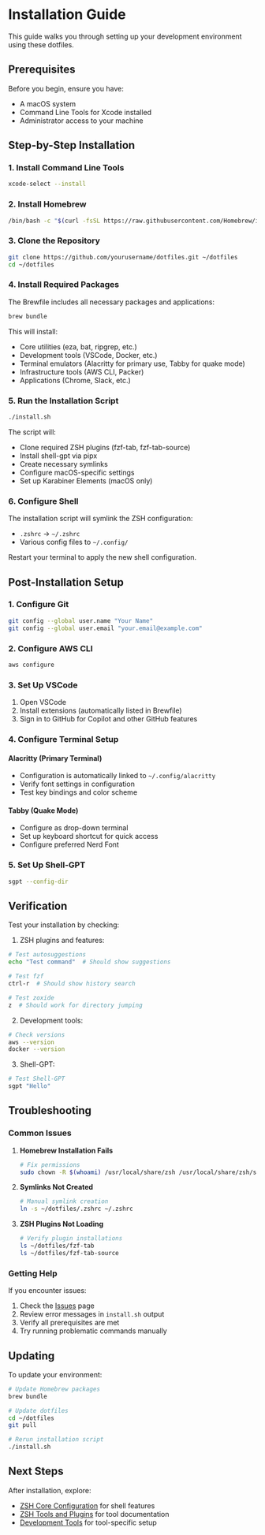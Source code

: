 # Installation Guide

This guide walks you through setting up your development environment using these dotfiles.

## Prerequisites

Before you begin, ensure you have:
- A macOS system
- Command Line Tools for Xcode installed
- Administrator access to your machine

## Step-by-Step Installation

### 1. Install Command Line Tools

```bash
xcode-select --install
```

### 2. Install Homebrew

```bash
/bin/bash -c "$(curl -fsSL https://raw.githubusercontent.com/Homebrew/install/HEAD/install.sh)"
```

### 3. Clone the Repository

```bash
git clone https://github.com/yourusername/dotfiles.git ~/dotfiles
cd ~/dotfiles
```

### 4. Install Required Packages

The Brewfile includes all necessary packages and applications:

```bash
brew bundle
```

This will install:
- Core utilities (eza, bat, ripgrep, etc.)
- Development tools (VSCode, Docker, etc.)
- Terminal emulators (Alacritty for primary use, Tabby for quake mode)
- Infrastructure tools (AWS CLI, Packer)
- Applications (Chrome, Slack, etc.)

### 5. Run the Installation Script

```bash
./install.sh
```

The script will:
- Clone required ZSH plugins (fzf-tab, fzf-tab-source)
- Install shell-gpt via pipx
- Create necessary symlinks
- Configure macOS-specific settings
- Set up Karabiner Elements (macOS only)

### 6. Configure Shell

The installation script will symlink the ZSH configuration:
- `.zshrc` → `~/.zshrc`
- Various config files to `~/.config/`

Restart your terminal to apply the new shell configuration.

## Post-Installation Setup

### 1. Configure Git

```bash
git config --global user.name "Your Name"
git config --global user.email "your.email@example.com"
```

### 2. Configure AWS CLI

```bash
aws configure
```

### 3. Set Up VSCode

1. Open VSCode
2. Install extensions (automatically listed in Brewfile)
3. Sign in to GitHub for Copilot and other GitHub features

### 4. Configure Terminal Setup

#### Alacritty (Primary Terminal)
- Configuration is automatically linked to `~/.config/alacritty`
- Verify font settings in configuration
- Test key bindings and color scheme

#### Tabby (Quake Mode)
- Configure as drop-down terminal
- Set up keyboard shortcut for quick access
- Configure preferred Nerd Font

### 5. Set Up Shell-GPT

```bash
sgpt --config-dir
```

## Verification

Test your installation by checking:

1. ZSH plugins and features:
```bash
# Test autosuggestions
echo "Test command"  # Should show suggestions

# Test fzf
ctrl-r  # Should show history search

# Test zoxide
z  # Should work for directory jumping
```

2. Development tools:
```bash
# Check versions
aws --version
docker --version
```

3. Shell-GPT:
```bash
# Test Shell-GPT
sgpt "Hello"
```

## Troubleshooting

### Common Issues

1. **Homebrew Installation Fails**
   ```bash
   # Fix permissions
   sudo chown -R $(whoami) /usr/local/share/zsh /usr/local/share/zsh/site-functions
   ```

2. **Symlinks Not Created**
   ```bash
   # Manual symlink creation
   ln -s ~/dotfiles/.zshrc ~/.zshrc
   ```

3. **ZSH Plugins Not Loading**
   ```bash
   # Verify plugin installations
   ls ~/dotfiles/fzf-tab
   ls ~/dotfiles/fzf-tab-source
   ```

### Getting Help

If you encounter issues:
1. Check the [Issues](../../issues) page
2. Review error messages in `install.sh` output
3. Verify all prerequisites are met
4. Try running problematic commands manually

## Updating

To update your environment:

```bash
# Update Homebrew packages
brew bundle

# Update dotfiles
cd ~/dotfiles
git pull

# Rerun installation script
./install.sh
```

## Next Steps

After installation, explore:
- [ZSH Core Configuration](ZSH-Core-Configuration.md) for shell features
- [ZSH Tools and Plugins](ZSH-Tools-and-Plugins.md) for tool documentation
- [Development Tools](Development-Tools.md) for tool-specific setup
